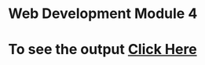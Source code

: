 # Web Development Module 4

# To see the output [Click Here](https://alvarovillalbaa.github.io/HTML-CSS-JS-for-Web-Developers/Assignments/Module%204/index.html)
